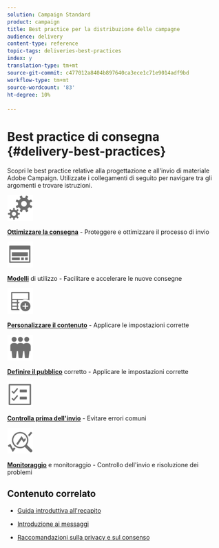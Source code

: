 ```yaml
---
solution: Campaign Standard
product: campaign
title: Best practice per la distribuzione delle campagne
audience: delivery
content-type: reference
topic-tags: deliveries-best-practices
index: y
translation-type: tm+mt
source-git-commit: c477012a8404b897640ca3ece1c71e9014adf9bd
workflow-type: tm+mt
source-wordcount: '83'
ht-degree: 10%

---
```



# Best practice di consegna {#delivery-best-practices}

Scopri le best practice relative alla progettazione e all&#39;invio di materiale  Adobe Campaign. Utilizzate i collegamenti di seguito per navigare tra gli argomenti e trovare istruzioni.

<img src="assets/do-not-localize/optimize.svg"  width="60px">

**[Ottimizzare la consegna](optimize-delivery.md)**  - Proteggere e ottimizzare il processo di invio

<img src="assets/do-not-localize/design.svg"  width="60px">

**[Modelli](use-templates.md)**  di utilizzo - Facilitare e accelerare le nuove consegne

<img src="assets/do-not-localize/custom.svg"  width="60px">

**[Personalizzare il contenuto](optimize-delivery.md)**  - Applicare le impostazioni corrette

<img src="assets/do-not-localize/profiles.svg"  width="60px">

**[Definire il pubblico](define-the-right-audience.md)**  corretto - Applicare le impostazioni corrette

<img src="assets/do-not-localize/start.svg"  width="60px">

**[Controlla prima dell&#39;invio](check-before-sending.md)**  - Evitare errori comuni

<img src="assets/do-not-localize/troubleshoot.svg"  width="60px">

**[Monitoraggio](track-and-monitor.md)**  e monitoraggio - Controllo dell&#39;invio e risoluzione dei problemi

## Contenuto correlato

* [Guida introduttiva all&#39;recapito](../../sending/using/about-deliverability.md)

* [Introduzione ai messaggi](../../channels/using/get-started-communication-channels.md)

* [Raccomandazioni sulla privacy e sul consenso](../../start/using/privacy.md)
